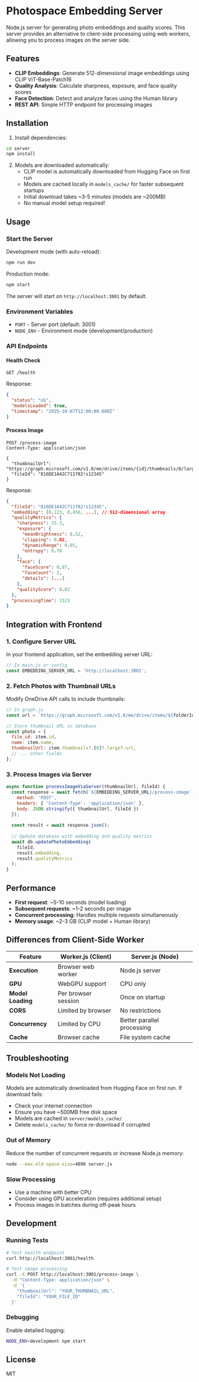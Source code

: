 # Photospace Embedding Server

Node.js server for generating photo embeddings and quality scores. This server provides an alternative to client-side processing using web workers, allowing you to process images on the server side.

## Features

- **CLIP Embeddings**: Generate 512-dimensional image embeddings using CLIP ViT-Base-Patch16
- **Quality Analysis**: Calculate sharpness, exposure, and face quality scores
- **Face Detection**: Detect and analyze faces using the Human library
- **REST API**: Simple HTTP endpoint for processing images

## Installation

1. Install dependencies:
```bash
cd server
npm install
```

2. Models are downloaded automatically:
   - CLIP model is automatically downloaded from Hugging Face on first run
   - Models are cached locally in `models_cache/` for faster subsequent startups
   - Initial download takes ~3-5 minutes (models are ~200MB)
   - No manual model setup required!

## Usage

### Start the Server

Development mode (with auto-reload):
```bash
npm run dev
```

Production mode:
```bash
npm start
```

The server will start on `http://localhost:3001` by default.

### Environment Variables

- `PORT` - Server port (default: 3001)
- `NODE_ENV` - Environment mode (development/production)

### API Endpoints

#### Health Check
```http
GET /health
```

Response:
```json
{
  "status": "ok",
  "modelsLoaded": true,
  "timestamp": "2025-10-07T12:00:00.000Z"
}
```

#### Process Image
```http
POST /process-image
Content-Type: application/json

{
  "thumbnailUrl": "https://graph.microsoft.com/v1.0/me/drive/items/{id}/thumbnails/0/large/content",
  "fileId": "816DE1A42C711782!s12345"
}
```

Response:
```json
{
  "fileId": "816DE1A42C711782!s12345",
  "embedding": [0.123, 0.456, ...], // 512-dimensional array
  "qualityMetrics": {
    "sharpness": 25.3,
    "exposure": {
      "meanBrightness": 0.52,
      "clipping": 0.02,
      "dynamicRange": 0.85,
      "entropy": 0.78
    },
    "face": {
      "faceScore": 0.87,
      "faceCount": 2,
      "details": [...]
    },
    "qualityScore": 0.82
  },
  "processingTime": 1523
}
```

## Integration with Frontend

### 1. Configure Server URL

In your frontend application, set the embedding server URL:

```javascript
// In main.js or config
const EMBEDDING_SERVER_URL = 'http://localhost:3001';
```

### 2. Fetch Photos with Thumbnail URLs

Modify OneDrive API calls to include thumbnails:

```javascript
// In graph.js
const url = `https://graph.microsoft.com/v1.0/me/drive/items/${folderId}/children?$expand=thumbnails`;

// Store thumbnail URL in database
const photo = {
  file_id: item.id,
  name: item.name,
  thumbnailUrl: item.thumbnails?.[0]?.large?.url,
  // ... other fields
};
```

### 3. Process Images via Server

```javascript
async function processImageViaServer(thumbnailUrl, fileId) {
  const response = await fetch(`${EMBEDDING_SERVER_URL}/process-image`, {
    method: 'POST',
    headers: { 'Content-Type': 'application/json' },
    body: JSON.stringify({ thumbnailUrl, fileId })
  });
  
  const result = await response.json();
  
  // Update database with embedding and quality metrics
  await db.updatePhotoEmbedding(
    fileId,
    result.embedding,
    result.qualityMetrics
  );
}
```

## Performance

- **First request**: ~5-10 seconds (model loading)
- **Subsequent requests**: ~1-2 seconds per image
- **Concurrent processing**: Handles multiple requests simultaneously
- **Memory usage**: ~2-3 GB (CLIP model + Human library)

## Differences from Client-Side Worker

| Feature | Worker.js (Client) | Server.js (Node) |
|---------|-------------------|------------------|
| **Execution** | Browser web worker | Node.js server |
| **GPU** | WebGPU support | CPU only |
| **Model Loading** | Per browser session | Once on startup |
| **CORS** | Limited by browser | No restrictions |
| **Concurrency** | Limited by CPU | Better parallel processing |
| **Cache** | Browser cache | File system cache |

## Troubleshooting

### Models Not Loading

Models are automatically downloaded from Hugging Face on first run. If download fails:
- Check your internet connection
- Ensure you have ~500MB free disk space
- Models are cached in `server/models_cache/`
- Delete `models_cache/` to force re-download if corrupted

### Out of Memory

Reduce the number of concurrent requests or increase Node.js memory:
```bash
node --max-old-space-size=4096 server.js
```

### Slow Processing

- Use a machine with better CPU
- Consider using GPU acceleration (requires additional setup)
- Process images in batches during off-peak hours

## Development

### Running Tests
```bash
# Test health endpoint
curl http://localhost:3001/health

# Test image processing
curl -X POST http://localhost:3001/process-image \
  -H "Content-Type: application/json" \
  -d '{
    "thumbnailUrl": "YOUR_THUMBNAIL_URL",
    "fileId": "YOUR_FILE_ID"
  }'
```

### Debugging

Enable detailed logging:
```bash
NODE_ENV=development npm start
```

## License

MIT
